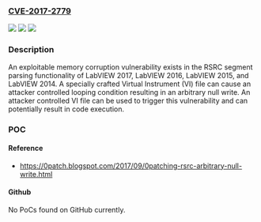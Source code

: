 ### [CVE-2017-2779](https://cve.mitre.org/cgi-bin/cvename.cgi?name=CVE-2017-2779)
![](https://img.shields.io/static/v1?label=Product&message=LabVIEW%202016&color=blue)
![](https://img.shields.io/static/v1?label=Version&message=n%2Fa&color=blue)
![](https://img.shields.io/static/v1?label=Vulnerability&message=remote%20code%20execution&color=brighgreen)

### Description

An exploitable memory corruption vulnerability exists in the RSRC segment parsing functionality of LabVIEW 2017, LabVIEW 2016, LabVIEW 2015, and LabVIEW 2014. A specially crafted Virtual Instrument (VI) file can cause an attacker controlled looping condition resulting in an arbitrary null write. An attacker controlled VI file can be used to trigger this vulnerability and can potentially result in code execution.

### POC

#### Reference
- https://0patch.blogspot.com/2017/09/0patching-rsrc-arbitrary-null-write.html

#### Github
No PoCs found on GitHub currently.

